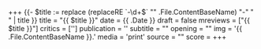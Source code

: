 +++
{{- $title := replace (replaceRE `-\d+$` "" .File.ContentBaseName)  "-" " " | title }}
title = "{{ $title }}"
date = {{ .Date }}
draft = false
mreviews = ["{{ $title }}"]
critics = ['']
publication = ''
subtitle = ""
opening = ""
img = '{{ .File.ContentBaseName }}.'
media = 'print'
source = ""
score = 
+++
